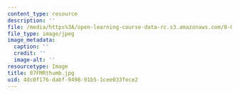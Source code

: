 ```yaml
---
content_type: resource
description: ''
file: /media/https%3A/open-learning-course-data-rc.s3.amazonaws.com/8-02-physics-ii-electricity-and-magnetism-spring-2007/4dc0f176dabf949891b51cee033fece2_07FMRthumb.jpg
file_type: image/jpeg
image_metadata:
  caption: ''
  credit: ''
  image-alt: ''
resourcetype: Image
title: 07FMRthumb.jpg
uid: 4dc0f176-dabf-9498-91b5-1cee033fece2
---
```

